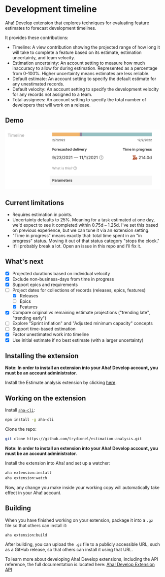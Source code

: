 # Development timeline
  
Aha! Develop extension that explores techniques for evaluating feature estimates to forecast development timelines.

It provides these contributions:

* Timeline: A view contribution showing the projected range of how long it will take to complete a feature based on its estimate, estimation uncertainty, and team velocity.
* Estimation uncertainty: An account setting to measure how much inaccuracy to allow for during estimation. Represented as a percentage from 0-100%. Higher uncertainty means estimates are less reliable.
* Default estimate: An account setting to specify the default estimate for any unestimated records.
* Default velocity: An account setting to specify the development velocity for any records not assigned to a team.
* Total assignees: An account setting to specify the total number of developers that will work on a release.

## Demo

![demo](res/demo.png)

## Current limitations

* Requires estimation in points.
* Uncertainty defaults to 25%. Meaning for a task estimated at one day, we'd expect to see it completed within 0.75d – 1.25d. I've set this based on previous experience, but we can tune it via an extension setting.
* "Time in progress" means exactly that: total time spent in an "in progress" status. Moving it out of that status category "stops the clock."
* It'll probably break a lot. Open an issue in this repo and I'll fix it.

## What's next

- [x] Projected durations based on individual velocity
- [x] Exclude non-business-days from time in progress
- [x] Support epics and requirements
- [ ] Project dates for collections of records (releases, epics, features)
    - [x] Releases
    - [ ] Epics
    - [x] Features
- [x] Compare original vs remaining estimate projections ("trending late", "trending early")
- [ ] Explore "Sprint inflation" and "Adjusted minimum capacity" concepts
- [ ] Support time-based estimation
- [x] Factor unestimated work into timeline
- [x] Use initial estimate if no best estimate (with a larger uncertainty)

## Installing the extension

**Note: In order to install an extension into your Aha! Develop account, you must be an account administrator.**

Install the Estimate analysis extension by clicking [here](https://secure.aha.io/settings/account/extensions/install?url=https://github.com/trydionel/development-timeline/releases/download/v0.3.3/jeff-at-aha.development-timeline-v0.3.3.gz).

## Working on the extension

Install [`aha-cli`](https://github.com/aha-app/aha-cli):

```sh
npm install -g aha-cli
```

Clone the repo:

```sh
git clone https://github.com/trydionel/estimation-analysis.git
```

**Note: In order to install an extension into your Aha! Develop account, you must be an account administrator.**

Install the extension into Aha! and set up a watcher:

```sh
aha extension:install
aha extension:watch
```

Now, any change you make inside your working copy will automatically take effect in your Aha! account.

## Building

When you have finished working on your extension, package it into a `.gz` file so that others can install it:

```sh
aha extension:build
```

After building, you can upload the `.gz` file to a publicly accessible URL, such as a GitHub release, so that others can install it using that URL.

To learn more about developing Aha! Develop extensions, including the API reference, the full documentation is located here: [Aha! Develop Extension API](https://www.aha.io/support/develop/extensions)
